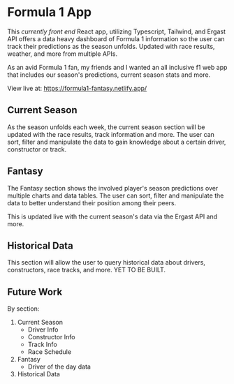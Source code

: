 # Formula 1 App

This _currently front end_ React app, utilizing Typescript, Tailwind, and Ergast API offers a data heavy dashboard of Formula 1 information so the user can track their predictions as the season unfolds. Updated with race results, weather, and more from multiple APIs.

As an avid Formula 1 fan, my friends and I wanted an all inclusive f1 web app that includes our season's predictions, current season stats and more.

View live at: https://formula1-fantasy.netlify.app/

## Current Season

As the season unfolds each week, the current season section will be updated with the race results, track information and more. The user can sort, filter and manipulate the data to gain knowledge about a certain driver, constructor or track.

## Fantasy

The Fantasy section shows the involved player's season predictions over multiple charts and data tables. The user can sort, filter and manipulate the data to better understand their position among their peers.

This is updated live with the current season's data via the Ergast API and more.

## Historical Data

This section will allow the user to query historical data about drivers, constructors, race tracks, and more. YET TO BE BUILT.

## Future Work

By section:

1. Current Season
   - Driver Info
   - Constructor Info
   - Track Info
   - Race Schedule
2. Fantasy
   - Driver of the day data
3. Historical Data

